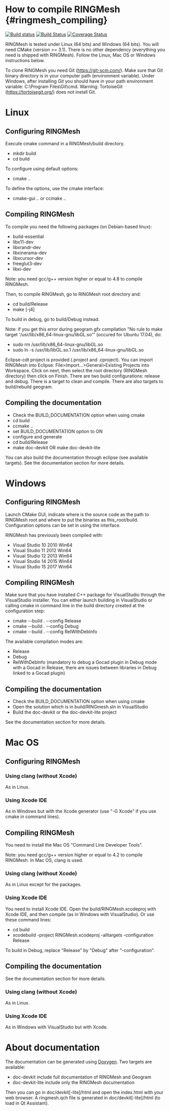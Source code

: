 How to compile RINGMesh             {#ringmesh_compiling}
=======================

[![Build status](https://ci.appveyor.com/api/projects/status/nlso0s96wcuge2vn/branch/master?svg=true)](https://ci.appveyor.com/project/ringmesh/ringmesh/branch/master)
[![Build Status](https://travis-ci.org/ringmesh/RINGMesh.svg?branch=master)](https://travis-ci.org/ringmesh/RINGMesh)
[![Coverage Status](https://coveralls.io/repos/bitbucket/ring_team/ringmeshcoverage/badge.svg?branch=default)](https://coveralls.io/bitbucket/ring_team/ringmeshcoverage?branch=default)

RINGMesh is tested under Linux (64 bits) and Windows (64 bits).
You will need CMake (version >= 3.1). There is no other dependency (everything
you need is shipped with RINGMesh). Follow the Linux, Mac OS or Windows instructions below.

To clone RINGMesh you need Git (https://git-scm.com/).
Make sure that Git binary directory is in your computer path (environment variable).
Under Windows, after installing Git you should have in your path environment variable:
C:\Program Files\Git\cmd.
Warning: TortoiseGit (https://tortoisegit.org/) does not install Git.

Linux
===========================

Configuring RINGMesh
--------------------

Execute cmake command in a RINGMesh/build directory.

* mkdir build
* cd build

To configure using default options:

* cmake ..

To define the options, use the cmake interface:

* cmake-gui .. or ccmake ..


Compiling RINGMesh
------------------

To compile you need the following packages (on Debian-based linux):
* build-essential
* libx11-dev
* libxrandr-dev
* libxinerama-dev
* libxcursor-dev
* freeglut3-dev
* libxi-dev

Note: you need gcc/g++ version higher or equal to 4.8 to compile RINGMesh.

Then, to compile RINGMesh, go to RINGMesh root directory and:

* cd build/Release
* make [-j4]

To build in debug, go to build/Debug instead.

Note: if you get this error during geogram gfx compilation
"No rule to make target '/usr/lib/x86_64-linux-gnu/libGL.so'"
(occured for Ubuntu 17.04), do:
* sudo rm /usr/lib/x86_64-linux-gnu/libGL.so
* sudo ln -s /usr/lib/libGL.so.1 /usr/lib/x86_64-linux-gnu/libGL.so

Eclipse-cdt project is provided (.project and .cproject). You can import RINGMesh into
Eclipse: File>Import...>General>Existing Projects into Workspace. Click on next, then
select the root directory (RINGMesh directory) then click on Finish. There are two
build configurations: release and debug. There is a target to clean and compile. There are
also targets to build/rebuild geogram.

Compiling the documentation
---------------------------

* Check the BUILD_DOCUMENTATION option when using cmake
 * cd build
 * ccmake ..
 * set BUILD_DOCUMENTATION option to ON
 * configure and generate
* cd build/Release
* make doc-devkit OR make doc-devkit-lite

You can also build the documentation through eclipse (see available targets).
See the documentation section for more details.

Windows
=======

Configuring RINGMesh
--------------------

Launch CMake GUI, indicate where is the source code as the path to RINGMesh root and
where to put the binaries as this_root/build.
Configuration options can be set in using the interface.

RINGMesh has previously been compiled with:

* Visual Studio 10 2010 Win64
* Visual Studio 11 2012 Win64
* Visual Studio 12 2013 Win64
* Visual Studio 14 2015 Win64
* Visual Studio 15 2017 Win64

Compiling RINGMesh
------------------

Make sure that you have installed C++ package for VisualStudio through the VisualStudio installer.
You can either launch building in VisualStudio or calling cmake in command line
in the build directory created at the configuration step:

* cmake --build . --config Release
* cmake --build . --config Debug
* cmake --build . --config RelWithDebInfo

The available compilation modes are:

* Release
* Debug
* RelWithDebInfo (mandatory to debug a Gocad plugin in Debug mode with a Gocad
  in Release, there are issues between libraries in Debug linked to a Gocad plugin)

Compiling the documentation
---------------------------

* Check the BUILD_DOCUMENTATION option when using cmake
* Open the solution which is in build/RINGmesh.sln in VisualStudio
* Build the doc-devkit or the doc-devkit-lite project

See the documentation section for more details.

Mac OS
======

Configuring RINGMesh
--------------------
### Using clang (without Xcode)
As in Linux.

### Using Xcode IDE
As in Windows but with the Xcode generator
(use "-G Xcode" if you use cmake in command lines).

Compiling RINGMesh
------------------
You need to install the Mac OS "Command Line Developer Tools".

Note: you need gcc/g++ version higher or equal to 4.2 to compile RINGMesh.
In Mac OS, clang is used.

### Using clang (without Xcode)
As in Linux except for the packages.

### Using Xcode IDE
You need to install Xcode IDE.
Open the build/RINGMesh.xcodeproj with Xcode IDE,
and then compile (as in Windows with VisualStudio).
Or use these command lines:
* cd build
* xcodebuild -project RINGMesh.xcodeproj -alltargets -configuration Release

To build in Debug, replace "Release" by "Debug" after "-configuration".

Compiling the documentation
---------------------------

See the documentation section for more details.

### Using clang (without Xcode)
As in Linux.

### Using Xcode IDE
As in Windows with VisualStudio but with Xcode.

About documentation
===================

The documentation can be generated using [Doxygen](http://www.stack.nl/~dimitri/doxygen/).
Two targets are available:
* doc-devkit include full documentation of RINGMesh and Geogram
* doc-devkit-lite include only the RINGMesh documentation

Then you can go in doc/devkit[-lite]/html and open the index.html with your web browser.
A ringmesh.qch file is generated in doc/devkit[-lite]/html (to load in Qt Assistant).

